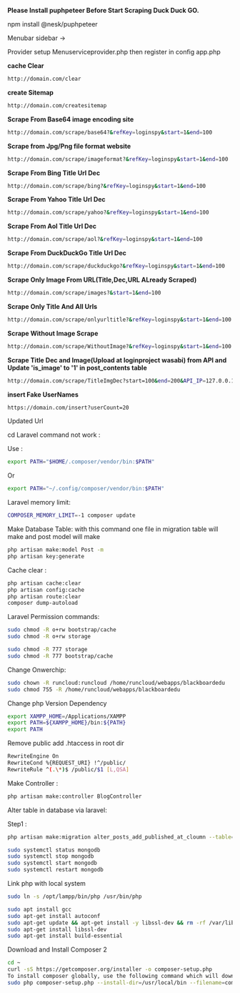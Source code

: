**Please Install puphpeteer Before Start Scraping Duck Duck GO.**

npm install @nesk/puphpeteer

Menubar sidebar ->

Provider setup
Menuserviceprovider.php
then register in config app.php

**cache Clear**

```sh
http://domain.com/clear

```

**create Sitemap**

```sh
http://domain.com/createsitemap
```

**Scrape From Base64 image encoding site**

```sh
http://domain.com/scrape/base64?&refKey=loginspy&start=1&end=100
```

**Scrape from Jpg/Png file format website**

```sh
http://domain.com/scrape/imageformat?&refKey=loginspy&start=1&end=100
```

**Scrape From Bing Title Url Dec**

```sh
http://domain.com/scrape/bing?&refKey=loginspy&start=1&end=100
```

**Scrape From Yahoo Title Url Dec**

```sh
http://domain.com/scrape/yahoo?&refKey=loginspy&start=1&end=100
```

**Scrape From Aol Title Url Dec**

```sh
http://domain.com/scrape/aol?&refKey=loginspy&start=1&end=100
```

**Scrape From DuckDuckGo Title Url Dec**

```sh
http://domain.com/scrape/duckduckgo?&refKey=loginspy&start=1&end=100
```

**Scrape Only Image From URL(Title,Dec,URL ALready Scraped)**

```sh
http://domain.com/scrape/images?&start=1&end=100
```

**Scrape Only Title And All Urls**

```sh
http://domain.com/scrape/onlyurltitle?&refKey=loginspy&start=1&end=100
```

**Scrape Without Image Scrape**

```sh
http://domain.com/scrape/WithoutImage?&refKey=loginspy&start=1&end=100
```

**Scrape Title Dec and Image(Upload at loginproject wasabi) from API and Update 'is_image' to '1' in post_contents table**

```sh
http://domain.com/scrape/TitleImgDec?start=100&end=200&API_IP=127.0.0.1
```

**insert Fake UserNames**

```sh
https://domain.com/insert?userCount=20
```

Updated Url

cd Laravel command not work :

Use :

```sh
export PATH="$HOME/.composer/vendor/bin:$PATH"
```

Or

```sh
export PATH="~/.config/composer/vendor/bin:$PATH"
```

Laravel memory limit:

```sh
COMPOSER_MEMORY_LIMIT=-1 composer update
```

Make Database Table: with this command one file in migration table will make and post model will make

```sh
php artisan make:model Post -m
php artisan key:generate
```

Cache clear :

```sh
php artisan cache:clear
php artisan config:cache
php artisan route:clear
composer dump-autoload
```

Laravel Permission commands:

```sh
sudo chmod -R o+rw bootstrap/cache
sudo chmod -R o+rw storage
```

```sh
sudo chmod -R 777 storage
sudo chmod -R 777 bootstrap/cache
```

Change Onwerchip:

```sh
sudo chown -R runcloud:runcloud /home/runcloud/webapps/blackboardedu
sudo chmod 755 -R /home/runcloud/webapps/blackboardedu
```

Change php Version Dependency

```sh
export XAMPP_HOME=/Applications/XAMPP
export PATH=${XAMPP_HOME}/bin:${PATH}
export PATH
```

Remove public add .htaccess in root dir

```sh
RewriteEngine On
RewriteCond %{REQUEST_URI} !^/public/
RewriteRule ^(.\*)$ /public/$1 [L,QSA]
```

Make Controller :

```sh
php artisan make:controller BlogController
```

Alter table in database via laravel:

Step1 :

```sh
php artisan make:migration alter_posts_add_published_at_cloumn --table=posts
```

```sh
sudo systemctl status mongodb
sudo systemctl stop mongodb
sudo systemctl start mongodb
sudo systemctl restart mongodb
```

Link php with local system

```sh
sudo ln -s /opt/lampp/bin/php /usr/bin/php

sudo apt install gcc
sudo apt-get install autoconf
sudo apt-get update && apt-get install -y libssl-dev && rm -rf /var/lib/apt/lists/\*
sudo apt-get install libssl-dev
sudo apt-get install build-essential
```

Download and Install Composer 2

```sh
cd ~
curl -sS https://getcomposer.org/installer -o composer-setup.php
To install composer globally, use the following command which will download and install Composer as a system-wide command named composer, under /usr/local/bin:
sudo php composer-setup.php --install-dir=/usr/local/bin --filename=composer
```
